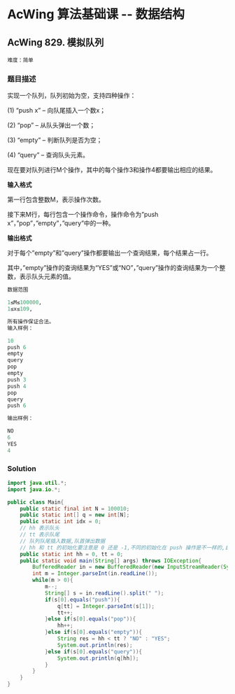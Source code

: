 # AcWing 算法基础课 -- 数据结构

## AcWing 829. 模拟队列 

`难度：简单`

### 题目描述

实现一个队列，队列初始为空，支持四种操作：

(1) “push x” – 向队尾插入一个数x；

(2) “pop” – 从队头弹出一个数；

(3) “empty” – 判断队列是否为空；

(4) “query” – 查询队头元素。

现在要对队列进行M个操作，其中的每个操作3和操作4都要输出相应的结果。

**输入格式**

第一行包含整数M，表示操作次数。

接下来M行，每行包含一个操作命令，操作命令为”push x”，”pop”，”empty”，”query”中的一种。

**输出格式**

对于每个”empty”和”query”操作都要输出一个查询结果，每个结果占一行。

其中，”empty”操作的查询结果为“YES”或“NO”，”query”操作的查询结果为一个整数，表示队头元素的值。

```r
数据范围

1≤M≤100000,
1≤x≤109,

所有操作保证合法。
输入样例：

10
push 6
empty
query
pop
empty
push 3
push 4
pop
query
push 6

输出样例：

NO
6
YES
4
```

### Solution

```java
import java.util.*;
import java.io.*;

public class Main{
    public static final int N = 100010;
    public static int[] q = new int[N];
    public static int idx = 0;
    // hh 表示队头
    // tt 表示队尾
    // 队列队尾插入数据,队首弹出数据
    // hh 和 tt 的初始化要注意是 0 还是 -1,不同的初始化在 push 操作是不一样的,自己画图推导一下
    public static int hh = 0, tt = 0;
    public static void main(String[] args) throws IOException{
        BufferedReader in = new BufferedReader(new InputStreamReader(System.in));
        int m = Integer.parseInt(in.readLine());
        while(m > 0){
            m--;
            String[] s = in.readLine().split(" ");
            if(s[0].equals("push")){
                q[tt] = Integer.parseInt(s[1]);
                tt++;
            }else if(s[0].equals("pop")){
                hh++;
            }else if(s[0].equals("empty")){
                String res = hh < tt ? "NO" : "YES";
                System.out.println(res);
            }else if(s[0].equals("query")){
                System.out.println(q[hh]);
            }
        }
    }
}
```